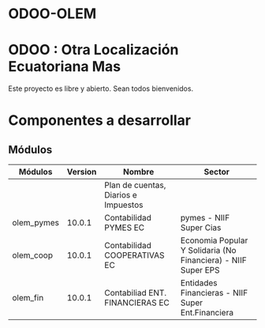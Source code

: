 # ODOO-OLEM

# ODOO :  Otra Localización Ecuatoriana Mas

Este proyecto es libre y abierto.
Sean todos bienvenidos.

# Componentes a desarrollar

## Módulos
| Módulos | Version | Nombre | Sector |
| ------- | ------- | ------ | ----------- |
|  |  | Plan de cuentas, Diarios e Impuestos | |
| olem_pymes| 10.0.1 | Contabilidad PYMES EC | pymes - NIIF Super Cias |
| olem_coop | 10.0.1 | Contabilidad COOPERATIVAS EC |Economia Popular Y Solidaria (No Financiera) - NIIF Super EPS|
| olem_fin  | 10.0.1 | Contabiliad ENT. FINANCIERAS EC | Entidades Financieras - NIIF Super Ent.Financiera  |
